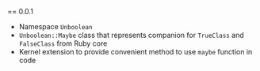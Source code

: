 == 0.0.1

* Namespace `Unboolean`
* `Unboolean::Maybe` class that represents companion for `TrueClass` and `FalseClass` from Ruby core
* Kernel extension to provide convenient method to use `maybe` function in code
